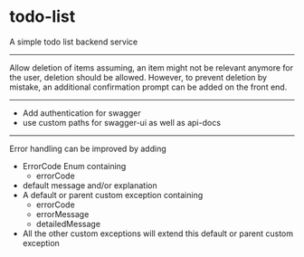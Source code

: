 # todo-list
A simple todo list backend service

***
Allow deletion of items assuming, an item might not be relevant anymore for the user, deletion should be allowed. 
However, to prevent deletion by mistake, an additional confirmation prompt can be added on the front end.


***
- Add authentication for swagger
- use custom paths for swagger-ui as well as api-docs

***
Error handling can be improved by adding
- ErrorCode Enum containing
  - errorCode
- default message and/or explanation
- A default or parent custom exception containing
  - errorCode
  - errorMessage
  - detailedMessage
- All the other custom exceptions will extend this default or parent custom exception 
